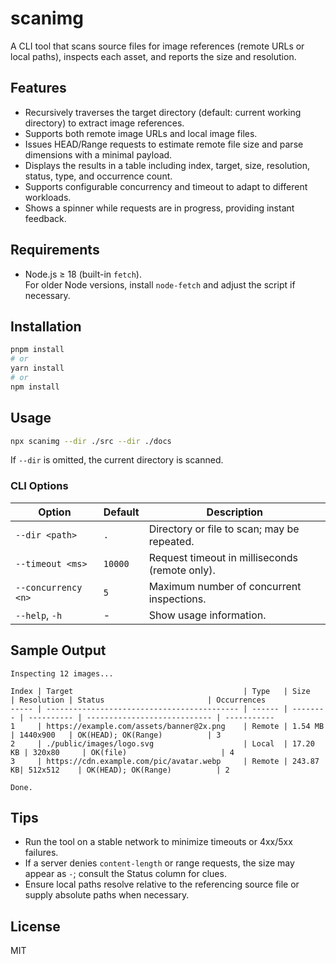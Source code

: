 # scanimg

A CLI tool that scans source files for image references (remote URLs or local paths), inspects each asset, and reports the size and resolution.

## Features

- Recursively traverses the target directory (default: current working directory) to extract image references.
- Supports both remote image URLs and local image files.
- Issues HEAD/Range requests to estimate remote file size and parse dimensions with a minimal payload.
- Displays the results in a table including index, target, size, resolution, status, type, and occurrence count.
- Supports configurable concurrency and timeout to adapt to different workloads.
- Shows a spinner while requests are in progress, providing instant feedback.

## Requirements

- Node.js ≥ 18 (built-in `fetch`).  
  For older Node versions, install `node-fetch` and adjust the script if necessary.

## Installation

```bash
pnpm install
# or
yarn install
# or
npm install
```

## Usage

```bash
npx scanimg --dir ./src --dir ./docs
```

If `--dir` is omitted, the current directory is scanned.

### CLI Options

| Option              | Default | Description                                   |
| ------------------- | ------- | --------------------------------------------- |
| `--dir <path>`      | `.`     | Directory or file to scan; may be repeated.   |
| `--timeout <ms>`    | `10000` | Request timeout in milliseconds (remote only).|
| `--concurrency <n>` | `5`     | Maximum number of concurrent inspections.     |
| `--help`, `-h`      | -       | Show usage information.                       |

## Sample Output

```
Inspecting 12 images...

Index | Target                                      | Type   | Size     | Resolution | Status                       | Occurrences
----- | ------------------------------------------- | ------ | -------- | ---------- | ---------------------------- | -----------
1     | https://example.com/assets/banner@2x.png    | Remote | 1.54 MB  | 1440x900   | OK(HEAD); OK(Range)          | 3
2     | ./public/images/logo.svg                    | Local  | 17.20 KB | 320x80     | OK(file)                     | 4
3     | https://cdn.example.com/pic/avatar.webp     | Remote | 243.87 KB| 512x512    | OK(HEAD); OK(Range)          | 2

Done.
```

## Tips

- Run the tool on a stable network to minimize timeouts or 4xx/5xx failures.
- If a server denies `content-length` or range requests, the size may appear as `-`; consult the Status column for clues.
- Ensure local paths resolve relative to the referencing source file or supply absolute paths when necessary.

## License

MIT
